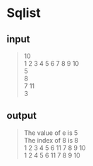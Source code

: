 # Sqlist
input
---
>10<br>
1 2 3 4 5 6 7 8 9 10<br>
5<br>
8<br>
7 11<br>
3<br>

output
---
>The value of e is 5 <br>
The index of 8 is 8 <br>
1 2 3 4 5 6 11 7 8 9 10 <br>
1 2 4 5 6 11 7 8 9 10 <br>
